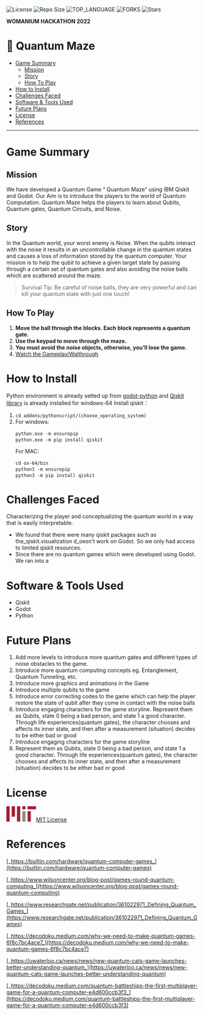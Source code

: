 ![License](https://img.shields.io/github/license/hanzili/QMaze?style=for-the-badge) ![Repo Size](https://img.shields.io/github/languages/code-size/hanzili/QMaze?style=for-the-badge) ![TOP_LANGUAGE](https://img.shields.io/github/languages/top/hanzili/QMaze?style=for-the-badge) ![FORKS](https://img.shields.io/github/forks/hanzili/QMaze?style=for-the-badge&social) ![Stars](https://img.shields.io/github/stars/hanzili/QMaze?style=for-the-badge)

**WOMANIUM HACKATHON 2022**

# :space_invader: Quantum Maze

- [Game Summary](#game-summary)
  - [Mission](#mission)
  - [Story](#story)
  - [How To Play](#how-to-play)
- [How to Install](#how-to-install)
- [Challenges Faced](#challenges-faced)
- [Software & Tools Used](#software--tools-used)
- [Future Plans](#future-plans)
- [License](#license)
- [References](#references)


------------

# Game Summary


## Mission

We have developed a Quantum Game “ Quantum Maze” using IBM Qiskit and Godot. Our Aim is to introduce the players to the world of Quantum Computation. Quantum Maze helps the players to learn about Qubits, Quantum gates, Quantum Circuits, and Noise.


## Story 

In the Quantum world, your worst enemy is Noise. When the qubits interact with the noise it results in an uncontrollable change in the quantum states and causes a loss of information stored by the quantum computer. Your mission is to help the qubit to achieve a given target state by passing through a certain set of quantum gates and also avoiding the noise balls which are scattered around the maze.

> Survival Tip: Be careful of noise balls, they are very powerful and can kill your quantum state with just one touch!


## How To Play

1. **Move the ball through the blocks. Each block represents a quantum gate.**
2. **Use the keypad to move through the maze.**
3. **You must avoid the noise objects, otherwise, you’ll lose the game.**
4. [Watch the Gameplay/Walthrough](https://drive.google.com/file/d/1_oKQ7oStvsb5tgTWm-Rmj3Z_zAYdiITj/view)


# How to Install
Python environment is already setted up from [godot-python](https://github.com/touilleMan/godot-python)
and [Qiskit library](https://github.com/Qiskit) is already installed for windows-64
Install qiskit：
1. ```cd addons/pythonscript/(choose_operating_system)```
2. For windows:
    ```
    python.exe -m ensurepip
    python.exe -m pip install qiskit
    ```
    For MAC:
    ```
    cd ox-64/bin
    python3 -m ensurepip
    python3 -m pip install qiskit
    ```

# Challenges Faced

Characterizing the player and conceptualizing the quantum world in a way that is easily interpretable.

- We found that there were many qiskit packages such as the_qiskit.visualization d_oesn't work on Godot. So we only had access to limited qiskit resources.
- Since there are no quantum games which were developed using Godot. We ran into a


# Software & Tools Used  


- Qiskit
- Godot
- Python


# Future Plans

1. Add more levels to introduce more quantum gates and different types of noise obstacles to the game.
2. Introduce more quantum computing concepts eg. Entanglement, Quantum Tunneling, etc.
3. Introduce more graphics and animations in the Game
4. Introduce multiple qubits to the game
5. Introduce error correcting codes to the game which can help the player restore the state of qubit after they come in contact with the noise balls
6. Introduce engaging characters for the game storyline. Represent them as Qubits, state 0 being a bad person, and state 1 a good character. Through life experiences(quantum gates), the character chooses and affects its inner state, and then after a measurement (situation) decides to be either bad or good
7. Introduce engaging characters for the game storyline
8. Represent them as Qubits, state 0 being a bad person, and state 1 a good character. Through life experiences(quantum gates), the character chooses and affects its inner state, and then after a measurement (situation) decides to be either bad or good


# License

<a href="https://choosealicense.com/licenses/mit/"><img src="https://raw.githubusercontent.com/johnturner4004/readme-generator/master/src/components/assets/images/mit.svg" height=40 />MIT License</a>

# References

[_https://builtin.com/hardware/quantum-computer-games_](https://builtin.com/hardware/quantum-computer-games)

[_https://www.wilsoncenter.org/blog-post/games-round-quantum-computing_](https://www.wilsoncenter.org/blog-post/games-round-quantum-computing)

[_https://www.researchgate.net/publication/361022971_Defining_Quantum_Games_](https://www.researchgate.net/publication/361022971_Defining_Quantum_Games)

[_https://decodoku.medium.com/why-we-need-to-make-quantum-games-6f8c7bc4ace7_](https://decodoku.medium.com/why-we-need-to-make-quantum-games-6f8c7bc4ace7)

[_https://uwaterloo.ca/news/news/new-quantum-cats-game-launches-better-understanding-quantum_](https://uwaterloo.ca/news/news/new-quantum-cats-game-launches-better-understanding-quantum)

[_https://decodoku.medium.com/quantum-battleships-the-first-multiplayer-game-for-a-quantum-computer-e4d600ccb3f3_](https://decodoku.medium.com/quantum-battleships-the-first-multiplayer-game-for-a-quantum-computer-e4d600ccb3f3)
